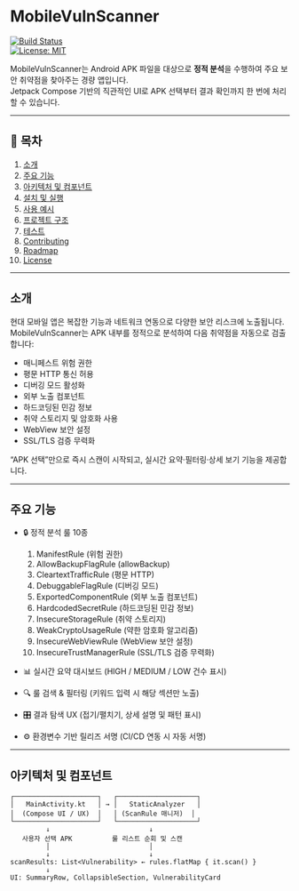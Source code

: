 # MobileVulnScanner

[![Build Status](https://img.shields.io/github/actions/workflow/status/omnijx/mobile-vuln-scanner/android.yml)](https://github.com/omnijx/mobile-vuln-scanner/actions)  
[![License: MIT](https://img.shields.io/badge/License-MIT-blue.svg)](LICENSE)

MobileVulnScanner는 Android APK 파일을 대상으로 **정적 분석**을 수행하여 주요 보안 취약점을 찾아주는 경량 앱입니다.  
Jetpack Compose 기반의 직관적인 UI로 APK 선택부터 결과 확인까지 한 번에 처리할 수 있습니다.

---

## 📖 목차

1. [소개](#소개)  
2. [주요 기능](#주요-기능)  
3. [아키텍처 및 컴포넌트](#아키텍처-및-컴포넌트)  
4. [설치 및 실행](#설치-및-실행)  
5. [사용 예시](#사용-예시)  
6. [프로젝트 구조](#프로젝트-구조)  
7. [테스트](#테스트)  
8. [Contributing](#contributing)  
9. [Roadmap](#roadmap)  
10. [License](#license)  

---

## 소개

현대 모바일 앱은 복잡한 기능과 네트워크 연동으로 다양한 보안 리스크에 노출됩니다.  
MobileVulnScanner는 APK 내부를 정적으로 분석하여 다음 취약점을 자동으로 검출합니다:

- 매니페스트 위험 권한  
- 평문 HTTP 통신 허용  
- 디버깅 모드 활성화  
- 외부 노출 컴포넌트  
- 하드코딩된 민감 정보  
- 취약 스토리지 및 암호화 사용  
- WebView 보안 설정  
- SSL/TLS 검증 무력화

“APK 선택”만으로 즉시 스캔이 시작되고, 실시간 요약·필터링·상세 보기 기능을 제공합니다.

---

## 주요 기능

- 🔒 정적 분석 룰 10종  
  1. ManifestRule (위험 권한)  
  2. AllowBackupFlagRule (allowBackup)  
  3. CleartextTrafficRule (평문 HTTP)  
  4. DebuggableFlagRule (디버깅 모드)  
  5. ExportedComponentRule (외부 노출 컴포넌트)  
  6. HardcodedSecretRule (하드코딩된 민감 정보)  
  7. InsecureStorageRule (취약 스토리지)  
  8. WeakCryptoUsageRule (약한 암호화 알고리즘)  
  9. InsecureWebViewRule (WebView 보안 설정)  
  10. InsecureTrustManagerRule (SSL/TLS 검증 무력화)

- 📊 실시간 요약 대시보드 (HIGH / MEDIUM / LOW 건수 표시)  
- 🔍 룰 검색 & 필터링 (키워드 입력 시 해당 섹션만 노출)  
- 🎛️ 결과 탐색 UX (접기/펼치기, 상세 설명 및 패턴 표시)  
- ⚙️ 환경변수 기반 릴리즈 서명 (CI/CD 연동 시 자동 서명)

---

## 아키텍처 및 컴포넌트

```text
┌─────────────────────┐   ┌────────────────────┐
│   MainActivity.kt   │ → │   StaticAnalyzer   │
│  (Compose UI / UX)  │   │ (ScanRule 매니저)  │
└─────────────────────┘   └────────────────────┘
         ↓                         ↓
   사용자 선택 APK          룰 리스트 순회 및 스캔
         │                         │
         ↓                         ↓
scanResults: List<Vulnerability> ← rules.flatMap { it.scan() }
         ↓
UI: SummaryRow, CollapsibleSection, VulnerabilityCard
